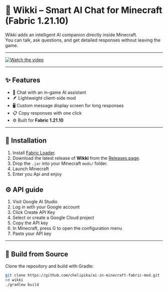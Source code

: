 # 🧠 Wikki – Smart AI Chat for Minecraft (Fabric 1.21.10)

Wikki adds an intelligent AI companion directly inside Minecraft.  
You can talk, ask questions, and get detailed responses without leaving the game.

---

[![Watch the video](https://img.youtube.com/vi/xkabQ-9BooI/0.jpg)](https://www.youtube.com/watch?v=xkabQ-9BooI)

---

## ✨ Features
- 💬 Chat with an in-game AI assistant
- 🪶 Lightweight client-side mod
- 🖥️ Custom message display screen for long responses
- 📋 Copy responses with one click
- ⚙️ Built for **Fabric 1.21.10**

---

## 🧩 Installation

1. Install [Fabric Loader](https://fabricmc.net/use).
2. Download the latest release of **Wikki** from the [Releases page](../../releases).
3. Drop the `.jar` into your Minecraft `mods/` folder.
4. Launch Minecraft
5. Enter you Api and enjoy


## ⚙️ API guide

1. Visit Google AI Studio
2. Log in with your Google account
3. Click Create API Key
4. Select or create a Google Cloud project
5. Copy the API key
6. In Minecraft, press G to open the configuration menu
7. Paste your API key
---

## 🧱 Build from Source

Clone the repository and build with Gradle:

```bash
git clone https://github.com/chelipika/ai-in-minecraft-fabric-mod.git
cd wikki
./gradlew build
